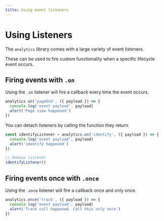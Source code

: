```yaml
---
title: Using event listeners
---
```


# Using Listeners

The `analytics` library comes with a large variety of event listeners.

These can be used to fire custom functionality when a specific lifecycle event occurs.

## Firing events with `.on`

Using the `.on` listener will fire a callback every time the event occurs.

```js
analytics.on('pageEnd', ({ payload }) => {
  console.log('event payload', payload)
  alert('Page view happened')
})
```

You can detach listeners by calling the function they return.

```js
const identifyListener = analytics.on('identify', ({ payload }) => {
  console.log('event payload', payload)
  alert('identify happened')
})

// Remove listener
identifyListener()
```

## Firing events once with `.once`

Using the `.once` listener will fire a callback once and only once.

```js
analytics.once('track', ({ payload }) => {
  console.log('event payload', payload)
  alert('Track call happened. Call this only once')
})
```
